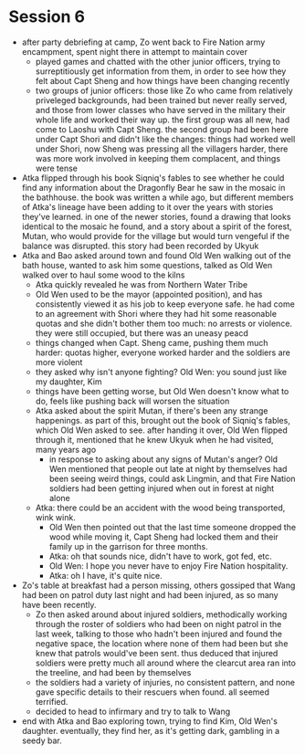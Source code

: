 # Session 6

- after party debriefing at camp, Zo went back to Fire Nation army encampment, spent night there in attempt to maintain cover
    - played games and chatted with the other junior officers, trying to surreptitiously get information from them, in order to see how they felt about Capt Sheng and how things have been changing recently
    - two groups of junior officers: those like Zo who came from relatively priveleged backgrounds, had been trained but never really served, and those from lower classes who have served in the military their whole life and worked their way up. the first group was all new, had come to Laoshu with Capt Sheng. the second group had been here under Capt Shori and didn't like the changes: things had worked well under Shori, now Sheng was pressing all the villagers harder, there was more work involved in keeping them complacent, and things were tense
- Atka flipped through his book Siqniq's fables to see whether he could find any information about the Dragonfly Bear he saw in the mosaic in the bathhouse. the book was written a while ago, but different members of Atka's lineage have been adding to it over the years with stories they've learned. in one of the newer stories, found a drawing that looks identical to the mosaic he found, and a story about a spirit of the forest, Mutan, who would provide for the village but would turn vengeful if the balance was disrupted. this story had been recorded by Ukyuk
- Atka and Bao asked around town and found Old Wen walking out of the bath house, wanted to ask him some questions, talked as Old Wen walked over to haul some wood to the kilns
    - Atka quickly revealed he was from Northern Water Tribe
    - Old Wen used to be the mayor (appointed position), and has consistently viewed it as his job to keep everyone safe. he had come to an agreement with Shori where they had hit some reasonable quotas and she didn't bother them too much: no arrests or violence. they were still occupied, but there was an uneasy peacd
    - things changed when Capt. Sheng came, pushing them much harder: quotas higher, everyone worked harder and the soldiers are more violent
    - they asked why isn't anyone fighting? Old Wen: you sound just like my daughter, Kim
    - things have been getting worse, but Old Wen doesn't know what to do, feels like pushing back will worsen the situation
    - Atka asked about the spirit Mutan, if there's been any strange happenings. as part of this, brought out the book of Siqniq's fables, which Old Wen asked to see. after handing it over, Old Wen flipped through it, mentioned that he knew Ukyuk when he had visited, many years ago
        - in response to asking about any signs of Mutan's anger? Old Wen mentioned that people out late at night by themselves had been seeing weird things, could ask Lingmin, and that Fire Nation soldiers had been getting injured when out in forest at night alone
    - Atka: there could be an accident with the wood being transported, wink wink.
        -  Old Wen then pointed out that the last time someone dropped the wood while moving it, Capt Sheng had locked them and their family up in the garrison for three months.
        -  Atka: oh that sounds nice, didn't have to work, got fed, etc.
        -  Old Wen: I hope you never have to enjoy Fire Nation hospitality.
        -  Atka: oh I have, it's quite nice.
- Zo's table at breakfast had a person missing, others gossiped that Wang had been on patrol duty last night and had been injured, as so many have been recently.
    - Zo then asked around about injured soldiers, methodically working through the roster of soldiers who had been on night patrol in the last week, talking to those who hadn't been injured and found the negative space, the location where none of them had been but she knew that patrols would've been sent. thus deduced that injured soldiers were pretty much all around where the clearcut area ran into the treeline, and had been by themselves
    - the soldiers had a variety of injuries, no consistent pattern, and none gave specific details to their rescuers when found. all seemed terrified.
    - decided to head to infirmary and try to talk to Wang
- end with Atka and Bao exploring town, trying to find Kim, Old Wen's daughter. eventually, they find her, as it's getting dark, gambling in a seedy bar.
